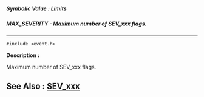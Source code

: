##### Symbolic Value : Limits
##### MAX_SEVERITY - Maximum number of SEV_xxx flags.
---
```
#include <event.h>
```
**Description :**

Maximum number of SEV_xxx flags.

**See Also :**
[SEV_xxx](/reference/Symb/SEV_xxx)
---
